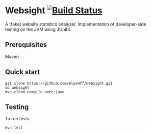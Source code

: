 # Websight [![Build Status](https://travis-ci.com/AlexHff/websight.svg?token=qewhLzzy4xorKFhMwTS6&branch=master)](https://travis-ci.com/AlexHff/websight)

A (fake) website statistics analyzer.
Implementation of developer-side testing on the JVM using JUnit4.

## Prerequisites
Maven

## Quick start
```
git clone https://github.com/AlexHff/websight.git
cd websight
mvn clean compile exec:java
```

## Testing
To run tests
```
mvn test
```
